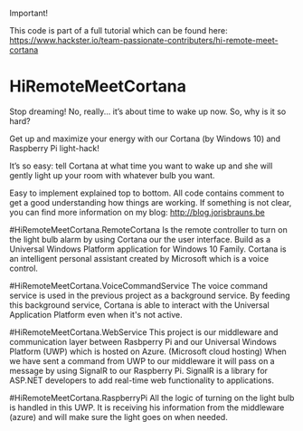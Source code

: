Important!

This code is part of a full tutorial which can be found here:
https://www.hackster.io/team-passionate-contributers/hi-remote-meet-cortana

# HiRemoteMeetCortana
Stop dreaming!
No, really... it’s about time to wake up now. So, why is it so hard?

Get up and maximize your energy with our Cortana (by Windows 10) and Raspberry Pi light-hack!

It’s so easy: tell Cortana at what time you want to wake up and she will gently light up your room with whatever bulb you want.

Easy to implement explained top to bottom. All code contains comment to get a good understanding how things are working.
If something is not clear, you can find more information on my blog: http://blog.jorisbrauns.be


#HiRemoteMeetCortana.RemoteCortana
Is the remote controller to turn on the light bulb alarm by using Cortana our the user interface. Build as a Universal Windows Platform application for Windows 10 Family. Cortana is an intelligent personal assistant created by Microsoft which is a voice control.

#HiRemoteMeetCortana.VoiceCommandService
The voice command service is used in the previous project as a background service. By feeding this background service, Cortana is able to interact with the Universal Application Platform even when it's not active.

#HiRemoteMeetCortana.WebService
This project is our middleware and communication layer between Rasbperry Pi and our Universal Windows Platform (UWP) which is hosted on Azure. (Microsoft cloud hosting)
When we have sent a command from UWP to our middleware it will pass on a message by using SignalR to our Raspberry Pi.
SignalR is a library for ASP.NET developers to add real-time web functionality to applications.

#HiRemoteMeetCortana.RaspberryPi
All the logic of turning on the light bulb is handled in this UWP. It is receiving his information from the middleware (azure) and will make sure the light goes on when needed.

